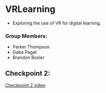 # VRLearning
* Exploring the use of VR for digital learning.
### Group Members: 
* Parker Thompson 
* Gabe Pagat
* Brandon Boxler
## Checkpoint 2:
[Checkpoint 2 video](https://drive.google.com/file/d/1R9G2_QONgPefj7kHZQgeJR2Bff9QW7l8/preview)
